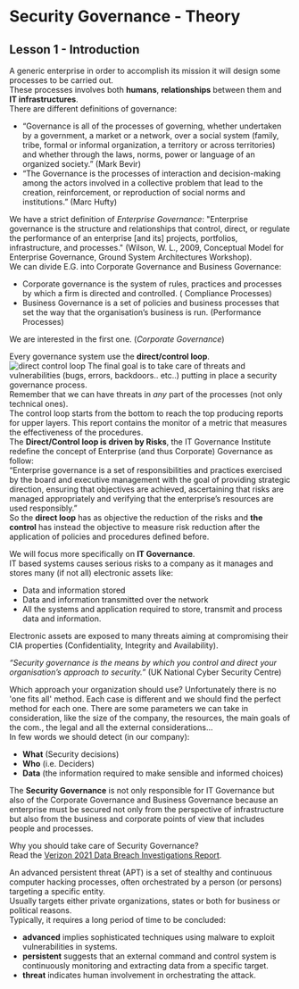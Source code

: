 # Security Governance - Theory

## Lesson 1 - Introduction

A generic enterprise in order to accomplish its mission it will design some processes to be carried out.  
These processes involves both **humans**, **relationships** between them and **IT infrastructures**.  
There are different definitions of governance:  
- “Governance is all of the processes of governing, whether undertaken by a government, a
market or a network, over a social system (family, tribe, formal or informal organization, a
territory or across territories) and whether through the laws, norms, power or language of an
organized society.” (Mark Bevir)
- “The Governance is the processes of interaction and decision-making among the actors
involved in a collective problem that lead to the creation, reinforcement, or reproduction of
social norms and institutions.” (Marc Hufty)

We have a strict definition of *Enterprise Governance*: "Enterprise governance is the structure and relationships that control, direct, or regulate the performance of an enterprise [and its] projects, portfolios, infrastructure, and processes." (Wilson, W. L., 2009, Conceptual Model for Enterprise Governance, Ground System Architectures Workshop).  
We can divide E.G. into Corporate Governance and Business Governance:  
- Corporate governance is the system of rules, practices and processes by which a firm is directed and controlled. ( Compliance Processes)
- Business Governance is a set of policies and business processes that set the way that the organisation’s business is run. (Performance Processes)

We are interested in the first one. (*Corporate Governance*)  

Every governance system use the **direct/control loop**.  
![direct control loop](https://github.com/edoardottt/MSc-CyberSecurity-Sapienza/blob/main/Security-Governance/resources/images/01-direct-control-loop.png)
The final goal is to take care of threats and vulnerabilities (bugs, errors, backdoors.. etc..) putting in place a security governance process.  
Remember that we can have threats in *any* part of the processes (not only technical ones).  
The control loop starts from the bottom to reach the top producing reports for upper layers. This report contains the monitor of a metric that measures the effectiveness of the procedures.  
The **Direct/Control loop is driven by Risks**, the IT Governance Institute redefine the concept of Enterprise (and thus Corporate) Governance as follow:  
“Enterprise governance is a set of responsibilities and practices exercised by the board and executive management with the goal of providing strategic direction, ensuring that objectives are achieved, ascertaining that risks are managed appropriately and verifying that the enterprise’s resources are used responsibly.”  
So the **direct loop** has as objective the reduction of the risks and **the control** has instead the objective to measure risk reduction after the application of policies and procedures defined before.  

We will focus more specifically on **IT Governance**.  
IT based systems causes serious risks to a company as it manages and stores many (if not all) electronic assets like:
- Data and information stored
- Data and information transmitted over the network
- All the systems and application required to store, transmit and process data and information.

Electronic assets are exposed to many threats aiming at compromising their CIA properties (Confidentiality, Integrity and Availability).

*“Security governance is the means by which you control and direct your organisation’s approach to security.”*
(UK National Cyber Security Centre)

Which approach your organization should use? Unfortunately there is no 'one fits all' method. Each case is different and we should find the perfect method for each one. There are some parameters we can take in consideration, like the size of the company, the resources, the main goals of the com., the legal and all the external considerations...  
In few words we should detect (in our company):
- **What** (Security decisions)
- **Who** (i.e. Deciders)
- **Data** (the information required to make sensible and informed choices)

The **Security Governance** is not only responsible for IT Governance but also of the Corporate Governance and Business Governance because an enterprise must be
secured not only from the perspective of infrastructure but also from the business and corporate points of view that includes people and processes.  

Why you should take care of Security Governance?  
Read the [Verizon 2021 Data Breach Investigations Report](https://enterprise.verizon.com/resources/reports/2021/2021-data-breach-investigations-report.pdf).

An advanced persistent threat (APT) is a set of stealthy and continuous computer hacking processes, often orchestrated by a person (or persons) targeting a specific entity.  
Usually targets either private organizations, states or both for business or political reasons.  
Typically, it requires a long period of time to be concluded:
- **advanced** implies sophisticated techniques using malware to exploit vulnerabilities in systems.
- **persistent** suggests that an external command and control system is continuously monitoring and extracting data from a specific target.
- **threat** indicates human involvement in orchestrating the attack.
